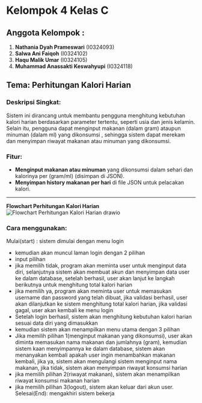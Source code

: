 # Kelompok 4 Kelas C  

## Anggota Kelompok :
1. **Nathania Dyah Prameswari** (I0324093)  
2. **Salwa Ani Faiqoh** (I0324102)  
3. **Haqu Malik Umar** (I0324105)  
4. **Muhammad Anassakti Keswahyupi** (I0324118)  

## Tema: Perhitungan Kalori Harian  

### Deskripsi Singkat:
Sistem ini dirancang untuk membantu pengguna menghitung kebutuhan kalori harian berdasarkan parameter tertentu, seperti usia dan jenis kelamin. Selain itu, pengguna dapat menginput makanan (dalam gram) ataupun minuman (dalam ml) yang dikonsumsi , sehingga sistem dapat merekam dan menyimpan riwayat makanan atau minuman yang dikonsumsi. 

### Fitur:
- **Menginput makanan atau minuman** yang dikonsumsi dalam sehari dan kalorinya per (gram/ml) (disimpan di JSON).  
- **Menyimpan history makanan per hari** di file JSON untuk pelacakan kalori.

---
**Flowchart Perhitungan Kalori Harian**
![Flowchart Perhitungan Kalori Harian drawio](https://github.com/user-attachments/assets/74a190ee-337d-4594-b537-994adece6ce7)


### Cara menggunakan:
Mulai(start) : sistem dimulai dengan menu login
- kemudian akan muncul laman login dengan 2 pilihan
- input pilihan
- jika memilih tidak, program akan meminta user untuk menginput data diri, selanjutnya sistem akan membuat akun dan menyimpan data user ke dalam database, setelah berhasil, user akan lanjut ke langkah berikutnya untuk menghitung total kalori harian
- jika memilih ya, program akan meminta user untuk memasukan username dan password yang telah dibuat, jika validasi berhasil, user akan dilanjutkan ke sistem menghitung total kalori harian, jika validasi gagal, user akan kembali ke menu login
- Setelah login berhasil, sistem akan menghitung kebutuhan kalori harian sesuai data diri yang dimasukkan
- kemudian sistem akan menampilkan menu utama dengan 3 pilihan
- Jika memilih pilihan 1(menginput makanan yang dikonsumsi), user akan diminta memasukan nama makanan dan jumlahnya (gram), kemudian sistem kaan menyimpannya ke dalam database, sistem akan menanyakan kembali apakah user ingin menambahkan makanan kembali, jika ya, sistem akan mengulangi sistem menginput nama makanan, jika tidak, sistem akan menyimpan riwayat konsumsi harian
- jika memilih pilihan 2(riwayat makanan), sistem akan menampilkan riwayat konsumsi makanan harian
- jika memilih pilihan 3(logout), sistem akan keluar dari akun user.
Selesai(End): mengakhiri sistem bekerja
